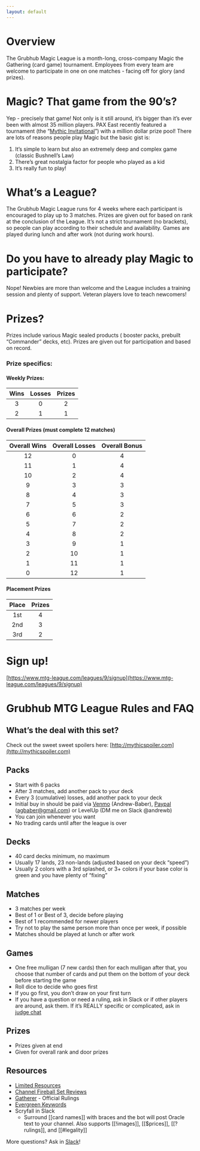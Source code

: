 ```yaml
---
layout: default
---
```


# Overview

The Grubhub Magic League is a month-long, cross-company Magic the Gathering (card game) tournament. Employees from every team are welcome to participate in one on one matches - facing off for glory (and prizes).

# Magic? That game from the 90’s?
Yep - precisely that game! Not only is it still around, it’s bigger than it’s ever been with almost 35 million players. PAX East recently featured a tournament (the “[Mythic Invitational](https://www.magic.gg/news/capturing-magic-at-the-mythic-invitational)”) with a million dollar prize pool! There are lots of reasons people play Magic but the basic gist is:

 1. It’s simple to learn but also an extremely deep and complex game (classic Bushnell’s Law)
 2. There’s great nostalgia factor for people who played as a kid
 3. It’s really fun to play!

# What’s a League?
The Grubhub Magic League runs for 4 weeks where each participant is encouraged to play up to 3 matches. Prizes are given out for based on rank at the conclusion of the League. It’s not a strict tournament (no brackets), so people can play according to their schedule and availability. Games are played during lunch and after work (not during work hours).

# Do you have to already play Magic to participate?
Nope! Newbies are more than welcome and the League includes a training session and plenty of support. Veteran players love to teach newcomers!

# Prizes?

Prizes include various Magic sealed products ( booster packs, prebuilt “Commander” decks, etc). Prizes are given out for participation and based on record.

### Prize specifics:

#### Weekly Prizes:
| Wins | Losses | Prizes |
|:----:|:------:|:------:|
| 3    | 0      | 2      |
| 2    | 1      | 1      |

#### Overall Prizes (must complete 12 matches)

| Overall Wins | Overall Losses | Overall Bonus |
|:------------:|:--------------:|:-------------:|
| 12           | 0              | 4             |
| 11           | 1              | 4             |
| 10           | 2              | 4             |
| 9            | 3              | 3             |
| 8            | 4              | 3             |
| 7            | 5              | 3             |
| 6            | 6              | 2             |
| 5            | 7              | 2             |
| 4            | 8              | 2             |
| 3            | 9              | 1             |
| 2            | 10             | 1             |
| 1            | 11             | 1             |
| 0            | 12             | 1             |

#### Placement Prizes

| Place | Prizes |
|:-----:|:------:|
| 1st   | 4      |
| 2nd   | 3      |
| 3rd   | 2      |

# Sign up!
[https://www.mtg-league.com/leagues/9/signup](https://www.mtg-league.com/leagues/9/signup)

# Grubhub MTG League Rules and FAQ

## What’s the deal with this set?
Check out the sweet sweet spoilers here:
[http://mythicspoiler.com](http://mythicspoiler.com)


## Packs
* Start with 6 packs
* After 3 matches, add another pack to your deck
* Every 3 (cumulative) losses, add another pack to your deck
* Initial buy in should be paid via [Venmo](https://venmo.com/Andrew-Baber) (Andrew-Baber), [Paypal](http://paypal.me/agbaber) (agbaber@gmail.com) or LevelUp (DM me on Slack @andrewb)
* You can join whenever you want
* No trading cards until after the league is over

## Decks
* 40 card decks minimum, no maximum
* Usually 17 lands, 23 non-lands (adjusted based on your deck “speed”)
* Usually 2 colors with a 3rd splashed, or 3+ colors if your base color is green and you have plenty of “fixing”

## Matches
* 3 matches per week
* Best of 1 or Best of 3, decide before playing
* Best of 1 recommended for newer players
* Try not to play the same person more than once per week, if possible
* Matches should be played at lunch or after work

## Games
* One free mulligan (7 new cards) then for each mulligan after that, you choose that number of cards and put them on the bottom of your deck before starting the game
* Roll dice to decide who goes first
* If you go first, you don’t draw on your first turn
* If you have a question or need a ruling, ask in Slack or if other players are around, ask them. If it’s REALLY specific or complicated, ask in [judge chat](https://chat.magicjudges.org/mtgrules/)

## Prizes
* Prizes given at end
* Given for overall rank and door prizes

## Resources
* [Limited Resources](http://lrcast.com/)
* [Channel Fireball Set Reviews](https://www.channelfireball.com/tag/lsvs-set-review/)
* [Gatherer](https://gatherer.wizards.com/Pages/Default.aspx) - Official Rulings 
* [Evergreen Keywords](https://66.media.tumblr.com/4c504a06546c4e88ecd47353f32b6382/tumblr_o19xrzEzkz1qia2dho1_1280.png)
* Scryfall in Slack
  * Surround [[card names]] with braces and the bot will post Oracle text to your channel. Also supports [[!images]], [[$prices]], [[?rulings]], and [[#legality]]


More questions? Ask in [Slack](https://grubhub.slack.com/messages/CJ571MTS9)!

